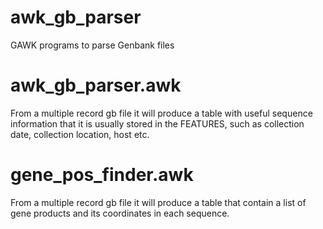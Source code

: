 # awk_gb_parser
GAWK programs to parse Genbank files

# awk_gb_parser.awk
From a multiple record gb file it will produce a table with useful sequence information that it is usually stored in the FEATURES, such as collection date, collection location, host etc.

# gene_pos_finder.awk
From a multiple record gb file it will produce a table that contain a list of gene products and its coordinates in each sequence.
